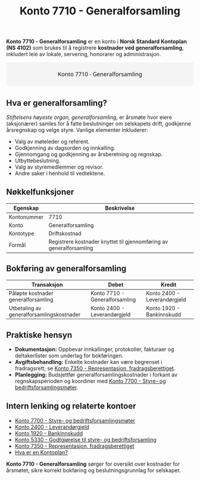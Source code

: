 ﻿---
title: "Konto 7710 - Generalforsamling"
seoTitle: "Konto 7710 | Generalforsamling | Kontoplan"
description: "Konto 7710 i Norsk Standard Kontoplan brukes for kostnader ved generalforsamling. Les om typiske kostnader, bokføring, dokumentasjon og praktiske hensyn for korrekt regnskapsføring."
summary: "Oversikt over konto 7710 for kostnader ved generalforsamling med bokføring og dokumentasjonskrav."
---

**Konto 7710 - Generalforsamling** er en konto i **Norsk Standard Kontoplan (NS 4102)** som brukes til å registrere **kostnader ved generalforsamling**, inkludert leie av lokale, servering, honorarer og administrasjon.

![Illustrasjon av konto 7710 Generalforsamling](7710-generalforsamling-image.svg)

## Hva er generalforsamling?

*Stiftelsens høyeste organ, generalforsamling*, er årsmøte hvor eiere (aksjonærer) samles for å fatte beslutninger om selskapets drift, godkjenne årsregnskap og velge styre. Vanlige elementer inkluderer:

* Valg av møteleder og referent.
* Godkjenning av dagsorden og innkalling.
* Gjennomgang og godkjenning av årsberetning og regnskap.
* Utbyttebeslutning.
* Valg av styremedlemmer og revisor.
* Andre saker i henhold til vedtektene.

## Nøkkelfunksjoner

| Egenskap      | Beskrivelse                                                       |
|---------------|-------------------------------------------------------------------|
| Kontonummer   | 7710                                                              |
| Konto         | Generalforsamling                                                 |
| Kontotype     | Driftskostnad                                                     |
| Formål        | Registrere kostnader knyttet til gjennomføring av generalforsamling |

## Bokføring av generalforsamling

| Transaksjon                        | Debet                           | Kredit                     |
|------------------------------------|---------------------------------|----------------------------|
| Påløpte kostnader generalforsamling | Konto 7710 - Generalforsamling  | Konto 2400 - Leverandørgjeld |
| Utbetaling av generalforsamlingskostnader | Konto 2400 - Leverandørgjeld     | Konto 1920 - Bankinnskudd   |

## Praktiske hensyn

* **Dokumentasjon:** Oppbevar innkallinger, protokoller, fakturaer og deltakerlister som underlag for bokføringen.
* **Avgiftsbehandling:** Enkelte kostnader kan være begrenset i fradragsrett; se [Konto 7350 - Representasjon, fradragsberettiget](/blogs/kontoplan/7350-representasjon-fradragsberettiget "Konto 7350 - Representasjon, fradragsberettiget").
* **Planlegging:** Budsjettfør generalforsamlingskostnader i forkant av regnskapsperioden og koordiner med [Konto 7700 - Styre- og bedriftsforsamlingsmøter](/blogs/kontoplan/7700-styre-og-bedriftsforsamlingsmøter "Konto 7700 - Styre- og bedriftsforsamlingsmøter").

## Intern lenking og relaterte kontoer

* [Konto 7700 - Styre- og bedriftsforsamlingsmøter](/blogs/kontoplan/7700-styre-og-bedriftsforsamlingsmøter "Konto 7700 - Styre- og bedriftsforsamlingsmøter")
* [Konto 2400 - Leverandørgjeld](/blogs/kontoplan/2400-leverandorgjeld "Konto 2400 - Leverandørgjeld")
* [Konto 1920 - Bankinnskudd](/blogs/kontoplan/1920-bankinnskudd "Konto 1920 - Bankinnskudd")
* [Konto 5330 - Godtgjørelse til styre- og bedriftsforsamling](/blogs/kontoplan/5330-godtgjorelse-til-styre-og-bedriftsforsamling "Konto 5330 - Godtgjørelse til styre-og bedriftsforsamling")
* [Konto 7350 - Representasjon, fradragsberettiget](/blogs/kontoplan/7350-representasjon-fradragsberettiget "Konto 7350 - Representasjon, fradragsberettiget")
* [Hva er en Kontoplan?](/blogs/regnskap/hva-er-kontoplan "Hva er en Kontoplan? Komplett Guide til Kontoplaner i Norsk Regnskap")

**Konto 7710 - Generalforsamling** sørger for oversikt over kostnader for årsmøtet, sikre korrekt bokføring og beslutningsgrunnlag for selskapet.






